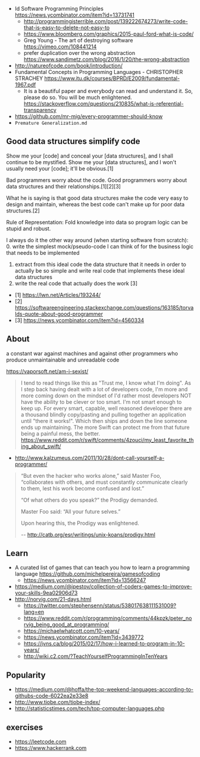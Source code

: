 - Id Software Programming Principles https://news.ycombinator.com/item?id=13731741
  - http://programmingisterrible.com/post/139222674273/write-code-that-is-easy-to-delete-not-easy-to
  - https://www.bloomberg.com/graphics/2015-paul-ford-what-is-code/
  - Greg Young - The art of destroying software https://vimeo.com/108441214
  - prefer duplication over the wrong abstraction https://www.sandimetz.com/blog/2016/1/20/the-wrong-abstraction
- http://natureofcode.com/book/introduction/
- Fundamental Concepts in Programming Languages - CHRISTOPHER STRACHEY  https://www.itu.dk/courses/BPRD/E2009/fundamental-1967.pdf
  -  It is a beautiful paper and everybody can read and understand it. So, please do so. You will be much enlightened. https://stackoverflow.com/questions/210835/what-is-referential-transparency
- https://github.com/mr-mig/every-programmer-should-know
- `Premature Generalization.md`

## Good data structures simplify code

Show me your [code] and conceal your [data structures], and I shall continue to be mystified. Show me your [data structures], and I won't usually need your [code]; it'll be obvious.[1]

Bad programmers worry about the code. Good programmers worry about data structures and their relationships.[1][2][3]

What he is saying is that good data structures make the code very easy to design and maintain, whereas the best code can't make up for poor data structures.[2]

Rule of Representation: Fold knowledge into data so program logic can be stupid and robust.

I always do it the other way around (when starting software from scratch):
0. write the simplest mock/pseudo-code I can think of for the business logic that needs to be implemented
1. extract from this ideal code the data structure that it needs in order to actually be so simple and write real code that implements these ideal data structures
2. write the real code that actually does the work
[3]

- [1] https://lwn.net/Articles/193244/
- [2] https://softwareengineering.stackexchange.com/questions/163185/torvalds-quote-about-good-programmer
- [3] https://news.ycombinator.com/item?id=4560334

## About

a constant war against machines and against other programmers who produce unmaintainable and unreadable code

https://vaporsoft.net/am-i-sexist/


> I tend to read things like this as "Trust me, I know what I'm doing". As I step back having dealt with a lot of developers code, I'm more and more coming down on the mindset of I'd rather most developers NOT have the ability to be clever or too smart. I'm not smart enough to keep up.
For every smart, capable, well reasoned developer there are a thousand blindly copy/pasting and pulling together an application until "there it works!". Which then ships and down the line someone ends up maintaining. The more Swift can protect me from that future being a painful mess, the better.
> https://www.reddit.com/r/swift/comments/4zouci/my_least_favorite_thing_about_swift/

- http://www.kalzumeus.com/2011/10/28/dont-call-yourself-a-programmer/

>“But even the hacker who works alone,” said Master Foo, “collaborates with others, and must constantly communicate clearly to them, lest his work become confused and lost.”
>
>“Of what others do you speak?” the Prodigy demanded.
>
>Master Foo said: “All your future selves.”
>
>Upon hearing this, the Prodigy was enlightened.
>
>-- http://catb.org/esr/writings/unix-koans/prodigy.html


## Learn

- A curated list of games that can teach you how to learn a programming language https://github.com/michelpereira/gamesofcoding
  - https://news.ycombinator.com/item?id=13566247
- https://medium.com/@ipestov/collection-of-coders-games-to-improve-your-skills-9ea02906d73
- http://norvig.com/21-days.html
  - https://twitter.com/stephensenn/status/538017638111531009?lang=en
  - https://www.reddit.com/r/programming/comments/44kpzk/peter_norvig_being_good_at_programming/
  - https://michaelwhatcott.com/10-years/
  - https://news.ycombinator.com/item?id=3439772
  - https://jvns.ca/blog/2015/02/17/how-i-learned-to-program-in-10-years/
  - http://wiki.c2.com/?TeachYourselfProgrammingInTenYears

## Popularity

- https://medium.com/@hoffa/the-top-weekend-languages-according-to-githubs-code-6022ea2e33e8
- http://www.tiobe.com/tiobe-index/
- http://statisticstimes.com/tech/top-computer-languages.php

## exercises

- https://leetcode.com
- https://www.hackerrank.com
